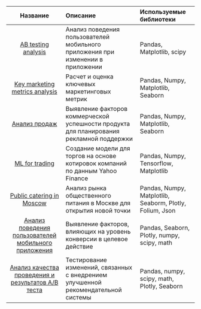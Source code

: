 | __Название__| Описание |Используемые библиотеки
|:-----------:|:-------------|:-----------|
|[AB testing analysis](https://github.com/TakhirRG/data-analysis/tree/main/AB%20testing%20analysis)| Анализ поведения пользователей мобильного приложения при изменении в приложении |Pandas, Matplotlib, scipy |
|[Key marketing metrics analysis](https://github.com/TakhirRG/data-analysis/tree/main/Анализ%20ключевых%20маркетинговых%20метрик)|Расчет и оценка ключевых маркетинговых метрик|Pandas, Numpy, Matplotlib, Seaborn|Pandas, Numpy, Matplotlib|
|[Анализ продаж](https://github.com/TakhirRG/data-analysis/tree/main/Анализ%20продаж%20компьютерных%20игр)| Выявление факторов коммерческой успешности продукта для планирования рекламной поддержки|Pandas, Numpy, Matplotlib, Seaborn|
|[ML for trading](https://github.com/TakhirRG/data-analysis/blob/main/ML%20for%20trading.ipynb)| Создание модели для торгов на основе котировок компаний по данным Yahoo Finance |Pandas, Numpy, Tensorflow, Matplotlib|
|[Public catering in Moscow](https://github.com/TakhirRG/data-analysis/tree/main/Анализ%20рынка%20общественного%20питания%20в%20Москве)| Анализ рынка общественного питания в Москве для открытия новой точки|Pandas, Numpy, Matplotlib, Seaborm, Plotly, Folium, Json|
|[Анализ поведения пользователей мобильного приложения](https://github.com/TakhirRG/data-analysis/tree/main/Анализ%20поведения%20пользователей%20приложения)| Выявление факторов, влияющих на уровень конверсии в целевое действие| Pandas, Seaborn, Plotly, numpy, scipy, math|
|[Анализ качества проведения и результатов А/B теста](https://github.com/TakhirRG/data-analysis/tree/main/Анализ%20проведения%20и%20оценка%20результатов%20АВ%20теста)|Тестирование изменений, связанных с внедрением улучшенной рекомендательной системы| Pandas, numpy, scipy, math, Plotly, Seaborn|
